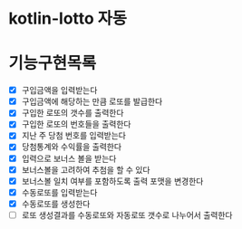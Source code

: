 # kotlin-lotto 자동

# 기능구현목록

- [X] 구입금액을 입력받는다
- [X] 구입금액에 해당하는 만큼 로또를 발급한다
- [X] 구입한 로또의 갯수를 출력한다
- [X] 구입한 로또의 번호들을 출력한다
- [X] 지난 주 당첨 번호를 입력받는다
- [X] 당첨통계와 수익률을 출력한다
- [X] 입력으로 보너스 볼을 받는다
- [X] 보너스볼을 고려하여 추첨을 할 수 있다
- [X] 보너스볼 일치 여부를 포함하도록 출력 포맷을 변경한다
- [X] 수동로또를 입력받는다
- [X] 수동로또를 생성한다
- [ ] 로또 생성결과를 수동로또와 자동로또 갯수로 나누어서 출력한다